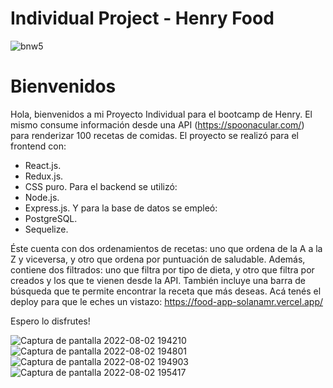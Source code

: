 # Individual Project - Henry Food

![bnw5](https://user-images.githubusercontent.com/87136807/182447095-887335c1-c5d3-4fd7-8722-bb02bcd32b9a.png)


# Bienvenidos

Hola, bienvenidos a mi Proyecto Individual para el bootcamp de Henry. El mismo consume información desde una API (https://spoonacular.com/) para renderizar 100 recetas de comidas. 
El proyecto se realizó para el frontend con:
- React.js. 
- Redux.js.
- CSS puro.
Para el backend se utilizó:
- Node.js. 
- Express.js. 
Y para la base de datos se empleó:
- PostgreSQL. 
- Sequelize.

Éste cuenta con dos ordenamientos de recetas: uno que ordena de la A a la Z y viceversa, y otro que ordena por puntuación de saludable. Además, contiene dos filtrados: uno que filtra por tipo de dieta, y otro que filtra por creados y los que te vienen desde la API. También incluye una barra de búsqueda que te permite encontrar la receta que más deseas.
Acá tenés el deploy para que le eches un vistazo: https://food-app-solanamr.vercel.app/

Espero lo disfrutes!

![Captura de pantalla 2022-08-02 194210](https://user-images.githubusercontent.com/87136807/182487267-4ee229fc-74cf-4fff-9114-3b711ec47f70.png)
![Captura de pantalla 2022-08-02 194801](https://user-images.githubusercontent.com/87136807/182487312-456889cd-e437-4628-8221-7a0e5d3c1c71.png)
![Captura de pantalla 2022-08-02 194903](https://user-images.githubusercontent.com/87136807/182487340-9731bf16-a8c9-474a-a41b-b7ca0f46f726.png)
![Captura de pantalla 2022-08-02 195417](https://user-images.githubusercontent.com/87136807/182487384-751d283d-05c6-4af8-919a-6ae59208c5aa.png)
